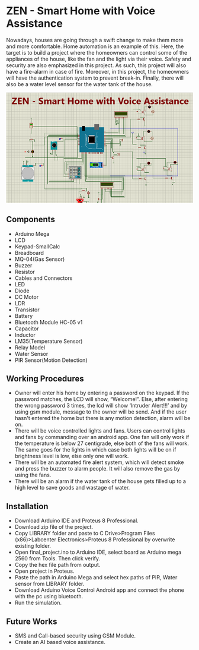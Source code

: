 # ZEN - Smart Home with Voice Assistance

   Nowadays, houses are going through a swift change to make them more
   and more comfortable. Home automation is an example of this. Here, the target
   is to build a project where the homeowners can control some of the
   appliances of the house, like the fan and the light via their voice. Safety and security
   are also emphasized in this project. As such, this project will also have a
   fire-alarm in case of fire. Moreover, in this project, the homeowners will
   have the authentication system to prevent break-in. Finally, there will also
   be a water level sensor for the water tank of the house.


   ![Project](Project2.png)

## Components

   - Arduino Mega
   - LCD
   - Keypad-SmallCalc
   - Breadboard
   - MQ-04(Gas Sensor)
   - Buzzer
   - Resistor
   - Cables and Connectors
   - LED
   - Diode
   - DC Motor
   - LDR
   - Transistor
   - Battery
   - Bluetooth Module HC-05 v1
   - Capacitor
   - Inductor
   - LM35(Temperature Sensor)
   - Relay Model
   - Water Sensor
   - PIR Sensor(Motion Detection)
   
## Working Procedures

   - Owner will enter his home by entering a password on the keypad.
   If the password matches, the LCD will show, “Welcome!”. Else,
   after entering the wrong password 3 times, the lcd will show ‘Intruder Alert!!!’ and by using gsm module, message to the owner will be send. And if the user hasn't entered the home but there is any motion detection, alarm will be on.
   - There will be voice controlled lights and fans. Users can
   control lights and fans by commanding over an android app. One
   fan will only work if the temperature is below 27 centigrade,
   else both of the fans will work. The same goes for the lights in
   which case both lights will be on if brightness level is low, else only one will work.
   - There will be an automated fire alert system, which will detect smoke
   and press the buzzer to alarm people. It will also remove the gas by using the fans.
   - There will be an alarm if the water tank of the house gets filled up to
   a high level to save goods and wastage of water.

## Installation
   
   - Download Arduino IDE and Proteus 8 Professional.
   - Download zip file of the project.
   - Copy LIBRARY folder and paste to C Drive>Program Files (x86)>Labcenter Electronics>Proteus 8 Professional by overwrite existing folder.
   - Open final_project.ino to Arduino IDE, select board as Arduino mega 2560 from Tools. Then click verify.
   - Copy the hex file path from output.
   - Open project in Proteus.
   - Paste the path in Arduino Mega and select hex paths of PIR, Water sensor from LIBRARY folder.
   - Download Arduino Voice Control Android app and connect the phone with the pc using bluetooth.
   - Run the simulation.

## Future Works
   - SMS and Call-based security using GSM Module.
   - Create an AI based voice assistance.

